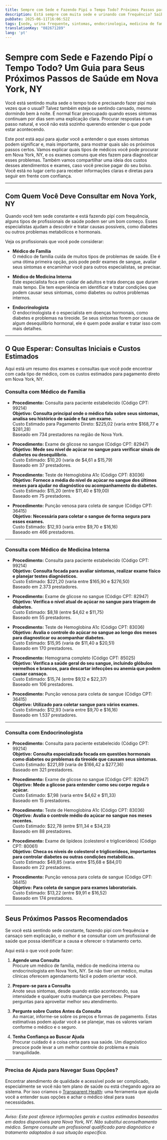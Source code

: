 ```yaml
---
title: Sempre com Sede e Fazendo Pipí o Tempo Todo? Próximos Passos para Cuidado em Nova York, NY  
description: Está sempre com muita sede e urinando com frequência? Saiba quais médicos consultar e os custos estimados para atendimento em Nova York, NY.  
pubDate: 2025-06-11T16:06:52Z
tags: [sede, urina frequente, sintomas, endocrinologia, medicina de família, medicina interna, Nova York, custos de saúde]
translationKey: "082671289"
lang: 'pt'
---
```


# Sempre com Sede e Fazendo Pipí o Tempo Todo? Um Guia para Seus Próximos Passos de Saúde em Nova York, NY

Você está sentindo muita sede o tempo todo e precisando fazer pipí mais vezes que o usual? Talvez também esteja se sentindo cansado, mesmo dormindo bem à noite. É normal ficar preocupado quando esses sintomas continuam por dias sem uma explicação clara. Procurar respostas é um passo natural, e você não está sozinho querendo entender o que pode estar acontecendo.

Este post está aqui para ajudar você a entender o que esses sintomas podem significar e, mais importante, para mostrar quais são os próximos passos certos. Vamos explicar quais tipos de médicos você pode procurar em Nova York, NY, e os exames comuns que eles fazem para diagnosticar esses problemas. Também vamos compartilhar uma ideia dos custos desses atendimentos e exames, caso você precise pagar do seu bolso. Você está no lugar certo para receber informações claras e diretas para seguir em frente com confiança.

---

## Com Quem Você Deve Consultar em Nova York, NY

Quando você tem sede constante e está fazendo pipí com frequência, alguns tipos de profissionais de saúde podem ser um bom começo. Esses especialistas ajudam a descobrir e tratar causas possíveis, como diabetes ou outros problemas metabólicos e hormonais.

Veja os profissionais que você pode considerar:

- **Médico de Família**  
  O médico de família cuida de muitos tipos de problemas de saúde. Ele é uma ótima primeira opção, pois pode pedir exames de sangue, avaliar seus sintomas e encaminhar você para outros especialistas, se precisar.

- **Médico de Medicina Interna**  
  Este especialista foca em cuidar de adultos e trata doenças que duram mais tempo. Ele tem experiência em identificar e tratar condições que podem causar seus sintomas, como diabetes ou outros problemas internos.

- **Endocrinologista**  
  O endocrinologista é o especialista em doenças hormonais, como diabetes e problemas na tireoide. Se seus sintomas forem por causa de algum desequilíbrio hormonal, ele é quem pode avaliar e tratar isso com mais detalhes.

---

## O Que Esperar: Consultas Iniciais e Custos Estimados

Aqui está um resumo dos exames e consultas que você pode encontrar com cada tipo de médico, com os custos estimados para pagamento direto em Nova York, NY.

### Consulta com Médico de Família

- **Procedimento:** Consulta para paciente estabelecido (Código CPT: 99214)  
  **Objetivo:** **Consulta principal onde o médico fala sobre seus sintomas, analisa seu histórico de saúde e faz um exame.**  
  Custo Estimado para Pagamento Direto: $225,02 (varia entre $168,77 e $281,28)  
  Baseado em 734 prestadores na região de Nova York.

- **Procedimento:** Exame de glicose no sangue (Código CPT: 82947)  
  **Objetivo:** **Mede seu nível de açúcar no sangue para verificar sinais de diabetes ou desequilíbrio.**  
  Custo Estimado: $10,20 (varia de $4,61 a $15,79)  
  Baseado em 37 prestadores.

- **Procedimento:** Teste de Hemoglobina A1c (Código CPT: 83036)  
  **Objetivo:** **Fornece a média do nível de açúcar no sangue dos últimos meses para ajudar no diagnóstico ou acompanhamento do diabetes.**  
  Custo Estimado: $15,20 (entre $11,40 e $19,00)  
  Baseado em 75 prestadores.

- **Procedimento:** Punção venosa para coleta de sangue (Código CPT: 36415)  
  **Objetivo:** **Necessária para coletar o sangue de forma segura para esses exames.**  
  Custo Estimado: $12,93 (varia entre $9,70 e $16,16)  
  Baseado em 466 prestadores.

---

### Consulta com Médico de Medicina Interna

- **Procedimento:** Consulta para paciente estabelecido (Código CPT: 99214)  
  **Objetivo:** **Consulta focada para avaliar sintomas, realizar exame físico e planejar testes diagnósticos.**  
  Custo Estimado: $221,20 (varia entre $165,90 e $276,50)  
  Baseado em 2.373 prestadores.

- **Procedimento:** Exame de glicose no sangue (Código CPT: 82947)  
  **Objetivo:** **Verifica o nível atual de açúcar no sangue para triagem de diabetes.**  
  Custo Estimado: $8,18 (entre $4,62 e $11,75)  
  Baseado em 55 prestadores.

- **Procedimento:** Teste de Hemoglobina A1c (Código CPT: 83036)  
  **Objetivo:** **Avalia o controle do açúcar no sangue ao longo dos meses para diagnosticar ou acompanhar diabetes.**  
  Custo Estimado: $15,95 (varia de $11,40 a $20,51)  
  Baseado em 170 prestadores.

- **Procedimento:** Hemograma completo (Código CPT: 85025)  
  **Objetivo:** **Verifica a saúde geral do seu sangue, incluindo glóbulos vermelhos e brancos, para descartar infecções ou anemia que podem causar cansaço.**  
  Custo Estimado: $15,74 (entre $9,12 e $22,37)  
  Baseado em 106 prestadores.

- **Procedimento:** Punção venosa para coleta de sangue (Código CPT: 36415)  
  **Objetivo:** **Utilizado para coletar sangue para vários exames.**  
  Custo Estimado: $12,93 (varia entre $9,70 e $16,16)  
  Baseado em 1.537 prestadores.

---

### Consulta com Endocrinologista

- **Procedimento:** Consulta para paciente estabelecido (Código CPT: 99214)  
  **Objetivo:** **Consulta especializada focada em questões hormonais como diabetes ou problemas da tireoide que causam seus sintomas.**  
  Custo Estimado: $221,89 (varia de $166,42 a $277,36)  
  Baseado em 321 prestadores.

- **Procedimento:** Exame de glicose no sangue (Código CPT: 82947)  
  **Objetivo:** **Mede a glicose para entender como seu corpo regula o açúcar.**  
  Custo Estimado: $7,98 (varia entre $4,62 e $11,33)  
  Baseado em 15 prestadores.

- **Procedimento:** Teste de Hemoglobina A1c (Código CPT: 83036)  
  **Objetivo:** **Avalia o controle médio do açúcar no sangue nos meses recentes.**  
  Custo Estimado: $22,78 (entre $11,34 e $34,23)  
  Baseado em 88 prestadores.

- **Procedimento:** Exame de lipídeos (colesterol e triglicerídeos) (Código CPT: 80061)  
  **Objetivo:** **Checa os níveis de colesterol e triglicerídeos, importantes para controlar diabetes ou outras condições metabólicas.**  
  Custo Estimado: $49,85 (varia entre $15,68 e $84,01)  
  Baseado em 22 prestadores.

- **Procedimento:** Punção venosa para coleta de sangue (Código CPT: 36415)  
  **Objetivo:** **Para coleta de sangue para exames laboratoriais.**  
  Custo Estimado: $13,22 (entre $9,91 e $16,52)  
  Baseado em 174 prestadores.

---

## Seus Próximos Passos Recomendados

Se você está sentindo sede constante, fazendo pipí com frequência e cansaço sem explicação, o melhor é se consultar com um profissional de saúde que possa identificar a causa e oferecer o tratamento certo.

Aqui está o que você pode fazer:

1. **Agende uma Consulta**  
   Procure um médico de família, médico de medicina interna ou endocrinologista em Nova York, NY. Se não tiver um médico, muitas clínicas oferecem agendamento fácil e podem orientar você.

2. **Prepare-se para a Consulta**  
   Anote seus sintomas, desde quando estão acontecendo, sua intensidade e qualquer outra mudança que percebeu. Prepare perguntas para aproveitar melhor seu atendimento.

3. **Pergunte sobre Custos Antes da Consulta**  
   Ao marcar, informe-se sobre os preços e formas de pagamento. Estas estimativas podem ajudar você a se planejar, mas os valores variam conforme o médico e o seguro.

4. **Tenha Confiança ao Buscar Ajuda**  
   Procurar cuidado é a coisa certa para sua saúde. Um diagnóstico precoce pode levar a um melhor controle do problema e mais tranquilidade.

---

### Precisa de Ajuda para Navegar Suas Opções?

Encontrar atendimento de qualidade e acessível pode ser complicado, especialmente se você não tem plano de saúde ou está chegando agora ao sistema. Por isso criamos o [Transparent Health](https://transparenthealth.ai): uma ferramenta que ajuda você a entender suas opções e achar o médico ideal para suas necessidades.

---

*Aviso: Este post oferece informações gerais e custos estimados baseados em dados disponíveis para Nova York, NY. Não substitui aconselhamento médico. Sempre consulte um profissional qualificado para diagnóstico e tratamento adaptados à sua situação específica.*